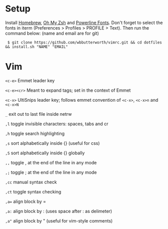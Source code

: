 # Setup

Install [Homebrew](https://brew.sh), [Oh My Zsh](https://github.com/robbyrussell/oh-my-zsh) and [Powerline Fonts](https://github.com/powerline/fonts). Don't forget to select the fonts in iterm (Preferences > Profiles > PROFILE > Text). Then run the command below: (name and email are for git)

```
 $ git clone https://github.com/wbbutterworth/vimrc.git && cd dotfiles && install.sh "NAME" "EMAIL"
```

# Vim

```<c-e>``` Emmet leader key

```<c-e><cr>``` Meant to expand tags; set in the context of Emmet

```<c-x>``` UltiSnips leader key; follows emmet convention of ```<c-x>```, ```<c-x>n``` and ```<c-x>N```

```_``` exit out to last file inside netrw

```,l``` toggle invisible characters: spaces, tabs and cr  

```,h``` toggle search highlighting  

```,s``` sort alphabetically inside {} (useful for css)

```,S``` sort alphabetically inside {} globally

```,,``` toggle , at the end of the line in any mode  

```,;``` toggle ; at the end of the line in any mode  

```,cc``` manual syntax check  

```,ct``` toggle syntax checking  

```,a=``` align block by =  

```,a:``` align block by : (uses space after : as delimeter)  

```,a"``` align block by " (useful for vim-style comments)  
